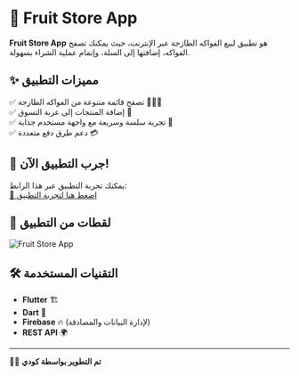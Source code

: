 # 🍎 Fruit Store App  

**Fruit Store App** هو تطبيق لبيع الفواكه الطازجة عبر الإنترنت، حيث يمكنك تصفح الفواكه، إضافتها إلى السلة، وإتمام عملية الشراء بسهولة.  

## ✨ **مميزات التطبيق**  
✅ تصفح قائمة متنوعة من الفواكه الطازجة 🍊🍌🍓  
✅ إضافة المنتجات إلى عربة التسوق 🛒  
✅ تجربة سلسة وسريعة مع واجهة مستخدم جذابة 🎨  
✅ دعم طرق دفع متعددة 💳  

## 🚀 **جرب التطبيق الآن!**  
يمكنك تجربة التطبيق عبر هذا الرابط:  
[🔗 اضغط هنا لتجربة التطبيق](https://appetize.io/app/b_hqq64d4w6r6h5pnth5anjs6aau)  

## 📸 **لقطات من التطبيق**  
![Fruit Store App](https://via.placeholder.com/600x300?text=Fruit+Store+App)  

## 🛠 **التقنيات المستخدمة**  
- **Flutter** 🏗  
- **Dart** 🚀  
- **Firebase** 🔥 (لإدارة البيانات والمصادقة)  
- **REST API** 🌍  

---

👨‍💻 **تم التطوير بواسطة كودي**  
